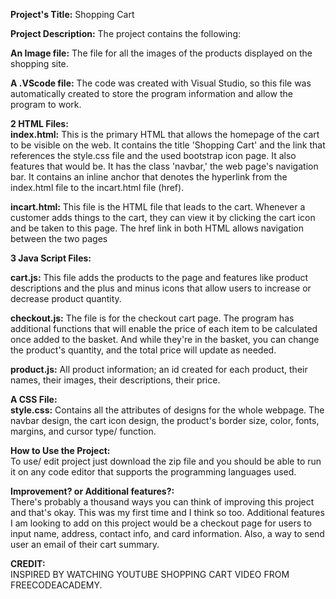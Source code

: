 **Project's Title:** Shopping Cart

**Project Description:**
The project contains the following:  

**An Image file:** The file for all the images of the products displayed on the shopping site.  

**A .VScode file:** The code was created with Visual Studio, so this file was automatically created to store the program information and allow the program to work.

**2 HTML Files:**  
**index.html:** This is the primary HTML that allows the homepage of the cart to be visible on the web. It contains the title 'Shopping Cart' and the link that references the style.css file and the used bootstrap icon page. It also features that would be. It has the class 'navbar,' the web page's navigation bar. It contains an inline anchor that denotes the hyperlink from the index.html file to the incart.html file (href).

**incart.html:** This file is the HTML file that leads to the cart. Whenever a customer adds things to the cart, they can view it by clicking the cart icon and be taken to this page. The href link in both HTML allows navigation between the two pages

**3 Java Script Files:**  

**cart.js:** This file adds the products to the page and features like product descriptions and the plus and minus icons that allow users to increase or decrease product quantity.  

**checkout.js:** The file is for the checkout cart page. The program has additional functions that will enable the price of each item to be calculated once added to the basket. And while they're in the basket, you can change the product's quantity, and the total price will update as needed.  

**product.js:** All product information; an id created for each product, their names, their images, their descriptions, their price.

**A CSS File:**  
**style.css:** Contains all the attributes of designs for the whole webpage. The navbar design, the cart icon design, the product's border size, color, fonts, margins, and cursor type/ function.  

**How to Use the Project:**  
To use/ edit project just download the zip file and you should be able to run it on any code editor that supports the programming languages used. 

**Improvement? or Additional features?:**  
There's probably a thousand ways you can think of improving this project and that's okay. This was my first time and I think so too. Additional features I am looking to add on this project would be a checkout page for users to input name, address, contact info, and card information. Also, a way to send user an email of their cart summary.  

**CREDIT:**  
INSPIRED BY WATCHING YOUTUBE SHOPPING CART VIDEO FROM FREECODEACADEMY.
